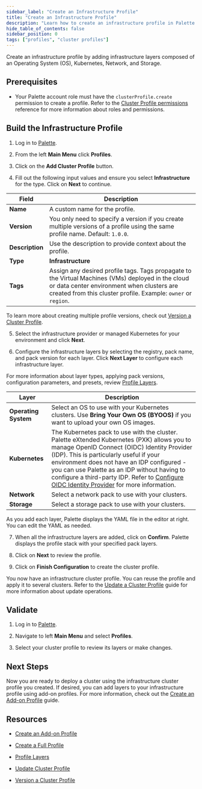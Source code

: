 ```yaml
---
sidebar_label: "Create an Infrastructure Profile"
title: "Create an Infrastructure Profile"
description: "Learn how to create an infrastructure profile in Palette."
hide_table_of_contents: false
sidebar_position: 0
tags: ["profiles", "cluster profiles"]
---
```



Create an infrastructure profile by adding infrastructure layers composed of an Operating System (OS), Kubernetes, Network, and Storage.

## Prerequisites

- Your Palette account role must have the `clusterProfile.create` permission to create a profile. Refer to the [Cluster Profile permissions](../../../user-management/palette-rbac/project-scope-roles-permissions.md) reference for more information about roles and permissions.

## Build the Infrastructure Profile

1. Log in to [Palette](https://console.spectrocloud.com/).

2. From the left **Main Menu** click **Profiles**.

3. Click on the **Add Cluster Profile** button. 

4. Fill out the following input values and ensure you select **Infrastructure** for the type. Click on **Next** to continue.

  | **Field** | **Description** |
  |-----------|-----------------|
  | **Name**| A custom name for the profile. |
  | **Version**| You only need to specify a version if you create multiple versions of a profile using the same profile name. Default: `1.0.0`. |
  |**Description**| Use the description to provide context about the profile.|
  | **Type**| **Infrastructure** |
  | **Tags**| Assign any desired profile tags. Tags propagate to the Virtual Machines (VMs) deployed in the cloud or data center environment when clusters are created from this cluster profile. Example: `owner` or `region`.|

  To learn more about creating multiple profile versions, check out [Version a Cluster Profile](../modify-cluster-profiles/version-cluster-profile.md).

5. Select the infrastructure provider or managed Kubernetes for your environment and click **Next**.
  
6. Configure the infrastructure layers by selecting the registry, pack name, and pack version for each layer. Click **Next Layer** to configure each infrastructure layer. 

  For more information about layer types, applying pack versions, configuration parameters, and presets, review [Profile Layers](../cluster-profiles.md#profile-layers).

  | **Layer** | **Description** |
  |----|----|
  | **Operating System**| Select an OS to use with your Kubernetes clusters. Use **Bring Your Own OS (BYOOS)** if you want to upload your own OS images.|  
  |**Kubernetes**| The Kubernetes pack to use with the cluster. Palette eXtended Kubernetes (PXK) allows you to manage OpenID Connect (OIDC) Identity Provider (IDP). This is particularly useful if your environment does not have an IDP configured - you can use Palette as an IDP without having to configure a third-party IDP. Refer to [Configure OIDC Identity Provider](../../../integrations/kubernetes.md#configure-oidc-identity-provider) for more information. |
  | **Network**| Select a network pack to use with your clusters. |
  | **Storage**| Select a storage pack to use with your clusters. |

  As you add each layer, Palette displays the YAML file in the editor at right. You can edit the YAML as needed.

7. When all the infrastructure layers are added, click on **Confirm**. Palette displays the profile stack with your specified pack layers.

8. Click on **Next** to review the profile.

9. Click on **Finish Configuration** to create the cluster profile.

You now have an infrastructure cluster profile. You can reuse the profile and apply it to several clusters. Refer to the [Update a Cluster Profile](../modify-cluster-profiles/update-cluster-profile.md) guide for more information about update operations.


## Validate

1. Log in to [Palette](https://console.spectrocloud.com).

2.  Navigate to left **Main Menu** and select **Profiles**.

3. Select your cluster profile to review its layers or make changes.


## Next Steps

Now you are ready to deploy a cluster using the infrastructure cluster profile you created. If desired, you can add layers to your infrastructure profile using add-on profiles. For more information, check out the [Create an Add-on Profile](../create-cluster-profiles/create-addon-profile/) guide.

## Resources 

- [Create an Add-on Profile](../create-cluster-profiles/create-addon-profile/)

- [Create a Full Profile](../create-cluster-profiles/create-full-profile.md)

- [Profile Layers](../cluster-profiles.md#profile-layers)

- [Update Cluster Profile](../modify-cluster-profiles/update-cluster-profile.md)

- [Version a Cluster Profile](../modify-cluster-profiles/version-cluster-profile.md)



